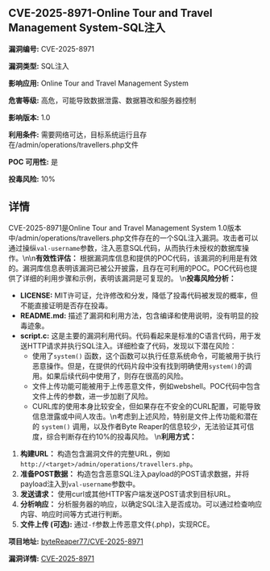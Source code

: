 ## CVE-2025-8971-Online Tour and Travel Management System-SQL注入

**漏洞编号:** CVE-2025-8971

**漏洞类型:** SQL注入

**影响应用:** Online Tour and Travel Management System

**危害等级:** 高危，可能导致数据泄露、数据篡改和服务器控制

**影响版本:** 1.0

**利用条件:** 需要网络可达，目标系统运行且存在/admin/operations/travellers.php文件

**POC 可用性:** 是

**投毒风险:** 10%

## 详情

CVE-2025-8971是Online Tour and Travel Management System 1.0版本中/admin/operations/travellers.php文件存在的一个SQL注入漏洞。攻击者可以通过操纵`val-username`参数，注入恶意SQL代码，从而执行未授权的数据库操作。\n\n**有效性评估：**
根据漏洞库信息和提供的POC代码，该漏洞的利用是有效的。漏洞库信息表明该漏洞已被公开披露，且存在可利用的POC。POC代码也提供了详细的利用步骤和示例，表明该漏洞是可复现的。
\n**投毒风险分析：**
*   **LICENSE:** MIT许可证，允许修改和分发，降低了投毒代码被发现的概率，但不能直接证明是否存在投毒。
*   **README.md:** 描述了漏洞和利用方法，包含编译和使用说明，没有明显的投毒迹象。
*   **script.c:** 这是主要的漏洞利用代码。代码看起来是标准的C语言代码，用于发送HTTP请求并执行SQL注入。详细检查了代码，发现以下潜在风险：
    *   使用了`system()` 函数，这个函数可以执行任意系统命令，可能被用于执行恶意操作。但是，在提供的代码片段中没有找到明确使用`system()`的调用。如果后续代码中使用了，则存在很高的风险。
    *   文件上传功能可能被用于上传恶意文件，例如webshell。POC代码中包含文件上传的参数，进一步加剧了风险。
    *  CURL库的使用本身比较安全，但如果存在不安全的CURL配置，可能导致信息泄露或中间人攻击。\n考虑到上述风险，特别是文件上传功能和潜在的 `system()` 调用，以及作者Byte Reaper的信息较少，无法验证其可信度，综合判断存在约10%的投毒风险。
\n**利用方式：**
1.  **构建URL：** 构造包含漏洞文件的完整URL，例如`http://<target>/admin/operations/travellers.php`。
2.  **准备POST数据：**  构造包含恶意SQL注入payload的POST请求数据，并将payload注入到`val-username`参数中。
3.  **发送请求：** 使用curl或其他HTTP客户端发送POST请求到目标URL。
4.  **分析响应：**  分析服务器的响应，以确定SQL注入是否成功。可以通过检查响应内容、响应时间等方式进行判断。
5.  **文件上传 (可选):** 通过`-f`参数上传恶意文件(.php)，实现RCE。

**项目地址:** [byteReaper77/CVE-2025-8971](https://github.com/byteReaper77/CVE-2025-8971)

**漏洞详情:** [CVE-2025-8971](https://nvd.nist.gov/vuln/detail/CVE-2025-8971)